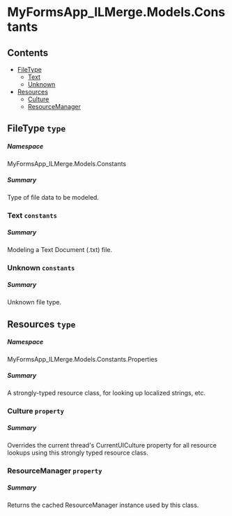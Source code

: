 ﻿<a name='assembly'></a>
# MyFormsApp_ILMerge.Models.Constants

## Contents

- [FileType](#T-MyFormsApp_ILMerge-Models-Constants-FileType 'MyFormsApp_ILMerge.Models.Constants.FileType')
  - [Text](#F-MyFormsApp_ILMerge-Models-Constants-FileType-Text 'MyFormsApp_ILMerge.Models.Constants.FileType.Text')
  - [Unknown](#F-MyFormsApp_ILMerge-Models-Constants-FileType-Unknown 'MyFormsApp_ILMerge.Models.Constants.FileType.Unknown')
- [Resources](#T-MyFormsApp_ILMerge-Models-Constants-Properties-Resources 'MyFormsApp_ILMerge.Models.Constants.Properties.Resources')
  - [Culture](#P-MyFormsApp_ILMerge-Models-Constants-Properties-Resources-Culture 'MyFormsApp_ILMerge.Models.Constants.Properties.Resources.Culture')
  - [ResourceManager](#P-MyFormsApp_ILMerge-Models-Constants-Properties-Resources-ResourceManager 'MyFormsApp_ILMerge.Models.Constants.Properties.Resources.ResourceManager')

<a name='T-MyFormsApp_ILMerge-Models-Constants-FileType'></a>
## FileType `type`

##### Namespace

MyFormsApp_ILMerge.Models.Constants

##### Summary

Type of file data to be modeled.

<a name='F-MyFormsApp_ILMerge-Models-Constants-FileType-Text'></a>
### Text `constants`

##### Summary

Modeling a Text Document (.txt) file.

<a name='F-MyFormsApp_ILMerge-Models-Constants-FileType-Unknown'></a>
### Unknown `constants`

##### Summary

Unknown file type.

<a name='T-MyFormsApp_ILMerge-Models-Constants-Properties-Resources'></a>
## Resources `type`

##### Namespace

MyFormsApp_ILMerge.Models.Constants.Properties

##### Summary

A strongly-typed resource class, for looking up localized strings, etc.

<a name='P-MyFormsApp_ILMerge-Models-Constants-Properties-Resources-Culture'></a>
### Culture `property`

##### Summary

Overrides the current thread's CurrentUICulture property for all
  resource lookups using this strongly typed resource class.

<a name='P-MyFormsApp_ILMerge-Models-Constants-Properties-Resources-ResourceManager'></a>
### ResourceManager `property`

##### Summary

Returns the cached ResourceManager instance used by this class.

